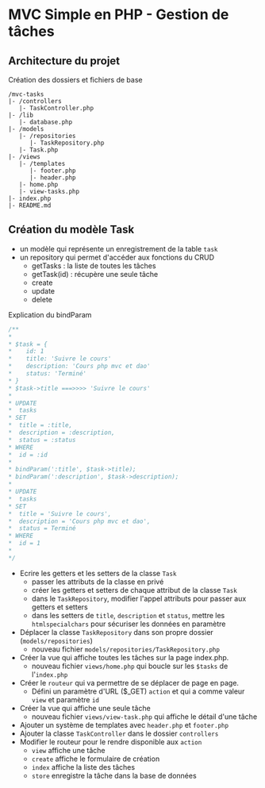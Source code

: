 # MVC Simple en PHP - Gestion de tâches

## Architecture du projet

Création des dossiers et fichiers de base

```
/mvc-tasks
|- /controllers
   |- TaskController.php 
|- /lib
   |- database.php
|- /models
   |- /repositories
      |- TaskRepository.php
   |- Task.php
|- /views
   |- /templates
      |- footer.php
      |- header.php
   |- home.php
   |- view-tasks.php
|- index.php
|- README.md
```

## Création du modèle Task

- un modèle qui représente un enregistrement de la table `task`
- un repository qui permet d'accéder aux fonctions du CRUD
    - getTasks : la liste de toutes les tâches
    - getTask(id) : récupère une seule tâche
    - create
    - update
    - delete


Explication du bindParam
```php
/**
* 
* $task = {
*    id: 1
*    title: 'Suivre le cours'
*    description: 'Cours php mvc et dao'
*    status: 'Terminé'
* }
* $task->title ===>>>> 'Suivre le cours'
* 
* UPDATE 
*  tasks 
* SET 
*  title = :title, 
*  description = :description, 
*  status = :status 
* WHERE 
*  id = :id
* 
* bindParam(':title', $task->title);
* bindParam(':description', $task->description);
* 
* UPDATE 
*  tasks 
* SET 
*  title = 'Suivre le cours', 
*  description = 'Cours php mvc et dao', 
*  status = Terminé
* WHERE 
*  id = 1
* 
*/
```

- Ecrire les getters et les setters de la classe `Task`
   - passer les attributs de la classe en privé
   - créer les getters et setters de chaque attribut de la classe `Task`
   - dans le `TaskRepository`, modifier l'appel attributs pour passer aux getters et setters
   - dans les setters de `title`, `description` et `status`, mettre les `htmlspecialchars` pour sécuriser les données en paramètre
- Déplacer la classe `TaskRepository` dans son propre dossier (`models/repositories`)
   - nouveau fichier `models/repositories/TaskRepository.php`
- Créer la vue qui affiche toutes les tâches sur la page index.php.
   - nouveau fichier `views/home.php` qui boucle sur les `$tasks` de l'`index.php`
- Créer le `routeur` qui va permettre de se déplacer de page en page. 
   - Défini un paramètre d'URL ($_GET) `action` et qui a comme valeur `view` et paramètre `id`
- Créer la vue qui affiche une seule tâche
   - nouveau fichier `views/view-task.php` qui affiche le détail d'une tâche
- Ajouter un système de templates avec `header.php` et `footer.php`
- Ajouter la classe `TaskController` dans le dossier `controllers`
- Modifier le routeur pour le rendre disponible aux `action`
   - `view` affiche une tâche
   - `create` affiche le formulaire de création
   - `index` affiche la liste des tâches
   - `store` enregistre la tâche dans la base de données 
